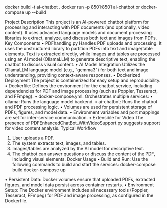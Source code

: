  docker build -t ai-chatbot .
 docker run -p 8501:8501 ai-chatbot
or
 docker-compose up --build

Project Description
This project is an AI-powered chatbot platform for processing and interacting with PDF documents (and optionally, video content). It uses advanced language models and document processing libraries to extract, analyze, and discuss both text and images from PDFs.
Key Components
•	PDFhandling.py
Handles PDF uploads and processing. It uses the unstructured library to partition PDFs into text and image/table elements. Text is extracted directly, while images and tables are processed using an AI model (OllamaLLM) to generate descriptive text, enabling the chatbot to discuss visual content.
•	AI Model Integration
Utilizes the OllamaLLM language model (e.g., "gemma3") for both text and image understanding, providing context-aware responses.
•	Dockerized Deployment
The project is containerized for easy setup and reproducibility.
•	Dockerfile: Defines the environment for the chatbot service, including dependencies for PDF and image processing (such as Poppler, Tesseract, and FFmpeg).
•	docker-compose.yml: Orchestrates multiple services:
•	ollama: Runs the language model backend.
•	ai-chatbot: Runs the chatbot and PDF processing logic.
•	Volumes are used for persistent storage of PDFs, figures, and model data.
•	Environment variables and port mappings are set for inter-service communication.
•	Extensible for Video
The presence of PDFEnhancedChatBot_WithVideoSupport.py suggests support for video content analysis.
Typical Workflow
1.	User uploads a PDF.
2.	The system extracts text, images, and tables.
3.	Images/tables are analyzed by the AI model for descriptive text.
4.	The chatbot can answer questions or discuss the content of the PDF, including visual elements.
Docker Usage
•	Build and Run:
Use the following commands to build and start the services:
  docker-compose build
  docker-compose up

•	Persistent Data:
Docker volumes ensure that uploaded PDFs, extracted figures, and model data persist across container restarts.
•	Environment Setup:
The Docker environment includes all necessary tools (Poppler, Tesseract, FFmpeg) for PDF and image processing, as configured in the Dockerfile.
